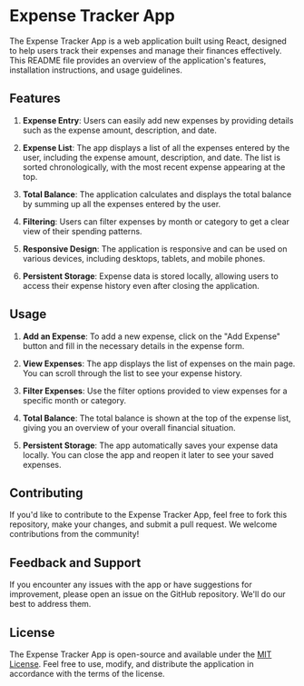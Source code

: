 # Expense Tracker App

The Expense Tracker App is a web application built using React, designed to help users track their expenses and manage their finances effectively. This README file provides an overview of the application's features, installation instructions, and usage guidelines.

## Features

1. **Expense Entry**: Users can easily add new expenses by providing details such as the expense amount, description, and date.

2. **Expense List**: The app displays a list of all the expenses entered by the user, including the expense amount, description, and date. The list is sorted chronologically, with the most recent expense appearing at the top.

3. **Total Balance**: The application calculates and displays the total balance by summing up all the expenses entered by the user.

4. **Filtering**: Users can filter expenses by month or category to get a clear view of their spending patterns.

5. **Responsive Design**: The application is responsive and can be used on various devices, including desktops, tablets, and mobile phones.

6. **Persistent Storage**: Expense data is stored locally, allowing users to access their expense history even after closing the application.

## Usage

1. **Add an Expense**: To add a new expense, click on the "Add Expense" button and fill in the necessary details in the expense form.

2. **View Expenses**: The app displays the list of expenses on the main page. You can scroll through the list to see your expense history.

3. **Filter Expenses**: Use the filter options provided to view expenses for a specific month or category.

4. **Total Balance**: The total balance is shown at the top of the expense list, giving you an overview of your overall financial situation.

5. **Persistent Storage**: The app automatically saves your expense data locally. You can close the app and reopen it later to see your saved expenses.

## Contributing

If you'd like to contribute to the Expense Tracker App, feel free to fork this repository, make your changes, and submit a pull request. We welcome contributions from the community!

## Feedback and Support

If you encounter any issues with the app or have suggestions for improvement, please open an issue on the GitHub repository. We'll do our best to address them.

## License

The Expense Tracker App is open-source and available under the [MIT License](LICENSE). Feel free to use, modify, and distribute the application in accordance with the terms of the license.
